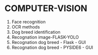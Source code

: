 # COMPUTER-VISION
1) Face recognition
2) OCR methods
3) Dog breed identification
4) Recognation image-FLASK-YOLO
5) Recognation dog breed - Flask - GUI
6) Recognation dog breed - PYSIDE6 - GUI
